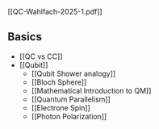 [[QC-Wahlfach-2025-1.pdf]]

## Basics
- [[QC vs CC]]
- [[Qubit]]
	- [[Qubit Shower analogy]]
	- [[Bloch Sphere]]
	- [[Mathematical Introduction to QM]]
	- [[Quantum Parallelism]]
	- [[Electrone Spin]]
	- [[Photon Polarization]]